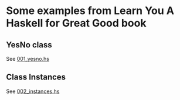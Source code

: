 # Some examples from Learn You A Haskell for Great Good book

## YesNo class

See [001_yesno.hs](001_yesno.hs)

## Class Instances

See [002_instances.hs](002_instances.hs)

